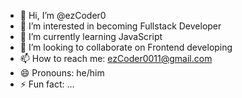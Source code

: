 - 👋 Hi, I’m @ezCoder0
- 👀 I’m interested in becoming Fullstack Developer
- 🌱 I’m currently learning JavaScript
- 💞️ I’m looking to collaborate on Frontend developing
- 📫 How to reach me: ezCoder0011@gmail.com
- 😄 Pronouns: he/him
- ⚡ Fun fact: ...

<!---
ezCoder0/ezCoder0 is a ✨ special ✨ repository because its `README.md` (this file) appears on your GitHub profile.
You can click the Preview link to take a look at your changes.
--->

